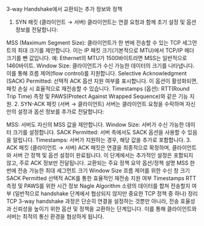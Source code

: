 3-way Handshake에서 교환되는 추가 정보와 정책

1. SYN 패킷 (클라이언트 → 서버)
   클라이언트는 연결 요청과 함께 초기 설정 및 옵션 정보를 전달합니다:

MSS (Maximum Segment Size):
클라이언트가 한 번에 전송할 수 있는 TCP 세그먼트의 최대 크기를 제안합니다.
이는 IP 패킷 크기(기본적으로 MTU)에서 TCP/IP 헤더 크기를 뺀 값입니다.
예: Ethernet의 MTU가 1500바이트라면 MSS는 일반적으로 1460바이트.
Window Size:
클라이언트가 수신 가능한 데이터의 크기를 나타냅니다.
이를 통해 흐름 제어(flow control)를 지원합니다.
Selective Acknowledgment (SACK) Permitted:
선택적 ACK 옵션 지원 여부를 표시합니다.
이 옵션이 활성화되면, 패킷 손실 시 효율적으로 재전송할 수 있습니다.
Timestamps (옵션):
RTT(Round Trip Time) 측정 및 PAWS(Protect Against Wrapped Sequence)와 같은 기능 지원. 2. SYN-ACK 패킷 (서버 → 클라이언트)
서버는 클라이언트 요청을 수락하며 자신만의 설정과 옵션 정보를 추가로 전달합니다:

MSS: 서버도 자신의 MSS 값을 제안합니다.
Window Size: 서버가 수신 가능한 데이터 크기를 설정합니다.
SACK Permitted: 서버 측에서도 SACK 옵션을 사용할 수 있음을 알립니다.
Timestamps: 서버가 지원하는 경우, 해당 값을 추가로 포함합니다. 3. ACK 패킷 (클라이언트 → 서버)
ACK 패킷은 연결을 최종적으로 확정하며, 클라이언트와 서버 간 정책 및 옵션 설정이 완료됩니다.
이 단계에서는 추가적인 설정은 포함되지 않고, 주로 ACK 정보만 전달됩니다.
교환되는 주요 정책 요약
옵션/정책 설명
MSS 한 번에 전송 가능한 최대 세그먼트 크기
Window Size 흐름 제어를 위한 수신 창 크기
SACK Permitted 선택적 ACK를 통한 효율적인 재전송 지원 여부
Timestamps RTT 측정 및 PAWS를 위한 시간 정보
Nagle Algorithm 소량의 데이터를 합쳐 전송할지 여부 (일반적으로 handshake 단계에서 협상되지 않지만 중요한 TCP 정책 중 하나)
정리
TCP 3-way handshake 과정은 단순히 연결을 설정하는 것뿐만 아니라, 전송 효율성과 신뢰성을 높이기 위한 옵션 및 정책을 교환하는 단계입니다. 이를 통해 클라이언트와 서버는 최적의 통신 환경을 협상하게 됩니다.
